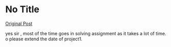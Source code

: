 # No Title

[Original Post](https://discourse.onlinedegree.iitm.ac.in/t/166593/2)

<p>yes sir , most of the time goes in solving assignment as it takes a lot of time. o please extend the date of project1.</p>